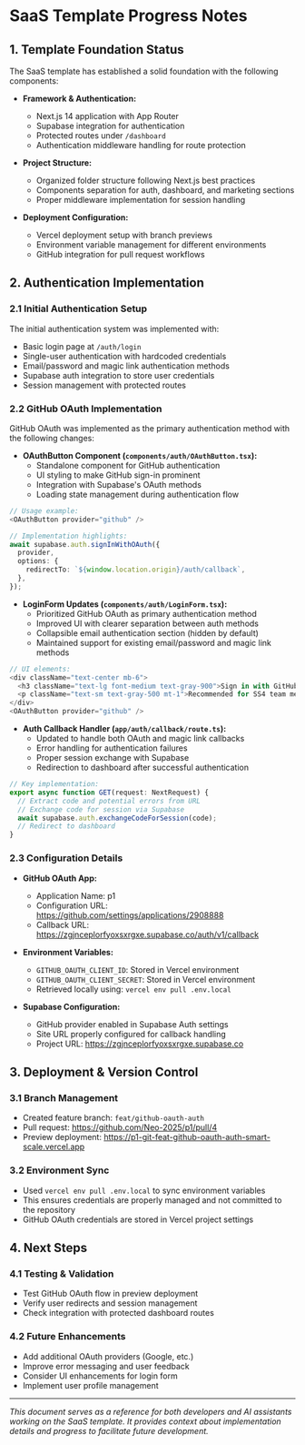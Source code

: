 # SaaS Template Progress Notes

## 1. Template Foundation Status

The SaaS template has established a solid foundation with the following components:

- **Framework & Authentication:**
  - Next.js 14 application with App Router
  - Supabase integration for authentication
  - Protected routes under `/dashboard`
  - Authentication middleware handling for route protection

- **Project Structure:**
  - Organized folder structure following Next.js best practices
  - Components separation for auth, dashboard, and marketing sections
  - Proper middleware implementation for session handling

- **Deployment Configuration:**
  - Vercel deployment setup with branch previews
  - Environment variable management for different environments
  - GitHub integration for pull request workflows

## 2. Authentication Implementation

### 2.1 Initial Authentication Setup

The initial authentication system was implemented with:

- Basic login page at `/auth/login`
- Single-user authentication with hardcoded credentials
- Email/password and magic link authentication methods
- Supabase auth integration to store user credentials
- Session management with protected routes

### 2.2 GitHub OAuth Implementation

GitHub OAuth was implemented as the primary authentication method with the following changes:

- **OAuthButton Component (`components/auth/OAuthButton.tsx`):**
  - Standalone component for GitHub authentication
  - UI styling to make GitHub sign-in prominent
  - Integration with Supabase's OAuth methods
  - Loading state management during authentication flow

```typescript
// Usage example:
<OAuthButton provider="github" />

// Implementation highlights:
await supabase.auth.signInWithOAuth({
  provider,
  options: {
    redirectTo: `${window.location.origin}/auth/callback`,
  },
});
```

- **LoginForm Updates (`components/auth/LoginForm.tsx`):**
  - Prioritized GitHub OAuth as primary authentication method
  - Improved UI with clearer separation between auth methods
  - Collapsible email authentication section (hidden by default)
  - Maintained support for existing email/password and magic link methods

```typescript
// UI elements:
<div className="text-center mb-6">
  <h3 className="text-lg font-medium text-gray-900">Sign in with GitHub</h3>
  <p className="text-sm text-gray-500 mt-1">Recommended for SS4 team members</p>
</div>
<OAuthButton provider="github" />
```

- **Auth Callback Handler (`app/auth/callback/route.ts`):**
  - Updated to handle both OAuth and magic link callbacks
  - Error handling for authentication failures
  - Proper session exchange with Supabase
  - Redirection to dashboard after successful authentication

```typescript
// Key implementation:
export async function GET(request: NextRequest) {
  // Extract code and potential errors from URL
  // Exchange code for session via Supabase
  await supabase.auth.exchangeCodeForSession(code);
  // Redirect to dashboard
}
```

### 2.3 Configuration Details

- **GitHub OAuth App:**
  - Application Name: p1
  - Configuration URL: https://github.com/settings/applications/2908888
  - Callback URL: https://zgjnceplorfyoxsxrgxe.supabase.co/auth/v1/callback

- **Environment Variables:**
  - `GITHUB_OAUTH_CLIENT_ID`: Stored in Vercel environment
  - `GITHUB_OAUTH_CLIENT_SECRET`: Stored in Vercel environment
  - Retrieved locally using: `vercel env pull .env.local`

- **Supabase Configuration:**
  - GitHub provider enabled in Supabase Auth settings
  - Site URL properly configured for callback handling
  - Project URL: https://zgjnceplorfyoxsxrgxe.supabase.co

## 3. Deployment & Version Control

### 3.1 Branch Management

- Created feature branch: `feat/github-oauth-auth`
- Pull request: https://github.com/Neo-2025/p1/pull/4
- Preview deployment: https://p1-git-feat-github-oauth-auth-smart-scale.vercel.app

### 3.2 Environment Sync

- Used `vercel env pull .env.local` to sync environment variables
- This ensures credentials are properly managed and not committed to the repository
- GitHub OAuth credentials are stored in Vercel project settings

## 4. Next Steps

### 4.1 Testing & Validation

- Test GitHub OAuth flow in preview deployment
- Verify user redirects and session management
- Check integration with protected dashboard routes

### 4.2 Future Enhancements

- Add additional OAuth providers (Google, etc.)
- Improve error messaging and user feedback
- Consider UI enhancements for login form
- Implement user profile management

---

*This document serves as a reference for both developers and AI assistants working on the SaaS template. It provides context about implementation details and progress to facilitate future development.* 